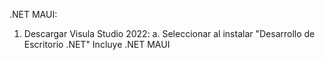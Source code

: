.NET MAUI:

1) Descargar Visula Studio 2022:
    a. Seleccionar al instalar "Desarrollo de Escritorio .NET" Incluye .NET MAUI